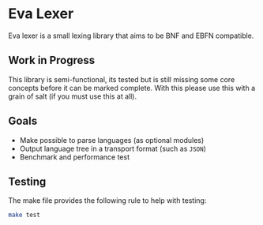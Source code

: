 # Eva Lexer

Eva lexer is a small lexing library that aims to be BNF and EBFN compatible.

## Work in Progress

This library is semi-functional, its tested but is still missing some core concepts before it can be marked complete.
With this please use this with a grain of salt (if you must use this at all).

## Goals

* Make possible to parse languages (as optional modules)
* Output language tree in a transport format (such as `JSON`)
* Benchmark and performance test

## Testing

The make file provides the following rule to help with testing:

```sh
make test
```
